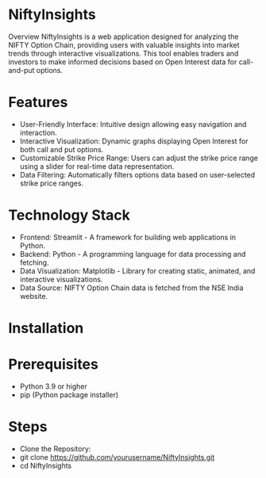 # NiftyInsights

Overview
NiftyInsights is a web application designed for analyzing the NIFTY Option Chain, providing users with valuable insights into market trends through interactive visualizations. 
This tool enables traders and investors to make informed decisions based on Open Interest data for call-and-put options.

# Features

* User-Friendly Interface: Intuitive design allowing easy navigation and interaction.
* Interactive Visualization: Dynamic graphs displaying Open Interest for both call and put options.
* Customizable Strike Price Range: Users can adjust the strike price range using a slider for real-time data representation.
* Data Filtering: Automatically filters options data based on user-selected strike price ranges.

# Technology Stack

* Frontend: Streamlit - A framework for building web applications in Python.
* Backend: Python - A programming language for data processing and fetching.
* Data Visualization: Matplotlib - Library for creating static, animated, and interactive visualizations.
* Data Source: NIFTY Option Chain data is fetched from the NSE India website.

# Installation

# Prerequisites

* Python 3.9 or higher
* pip (Python package installer)

# Steps
* Clone the Repository:
* git clone https://github.com/yourusername/NiftyInsights.git
* cd NiftyInsights

